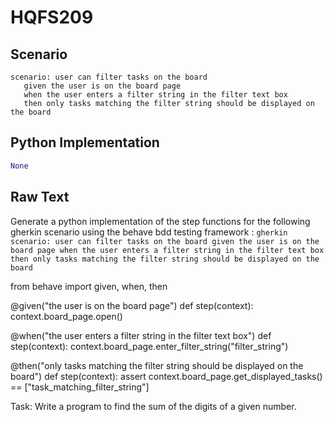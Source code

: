 # HQFS209
## Scenario
```gherkin
scenario: user can filter tasks on the board 
   given the user is on the board page 
   when the user enters a filter string in the filter text box 
   then only tasks matching the filter string should be displayed on the board
```


## Python Implementation
```python
None
```


## Raw Text
Generate a python implementation of the step functions for the following gherkin scenario using the behave bdd testing framework : ```gherkin scenario: user can filter tasks on the board given the user is on the board page when the user enters a filter string in the filter text box then only tasks matching the filter string should be displayed on the board ```



from behave import given, when, then

@given("the user is on the board page")
def step(context):
    context.board_page.open()

@when("the user enters a filter string in the filter text box")
def step(context):
    context.board_page.enter_filter_string("filter_string")

@then("only tasks matching the filter string should be displayed on the board")
def step(context):
    assert context.board_page.get_displayed_tasks() == ["task_matching_filter_string"]

Task: Write a program to find the sum of the digits of a given number.
